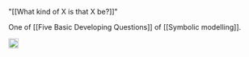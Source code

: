 
"[[What kind of X is that X be?]]"

One of [[Five Basic Developing Questions]] of [[Symbolic modelling]].

<img src='https://scrapbox.io/api/pages/nishio/en/icon' alt='en.icon' height="19.5"/>